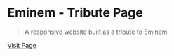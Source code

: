 # Eminem - Tribute Page

> A responsive website built as a tribute to Eminem

[Visit Page](https://eminem-tribute-page.netlify.app/)


